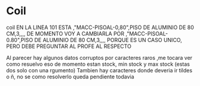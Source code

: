 # Coil
coil
EN LA LINEA 101 ESTA ,"MACC-PISOAL-0,80",PISO DE ALUMINIO DE 80 CM,3,,,, DE MOMENTO VOY A CAMBIARLA POR ,"MACC-PISOAL-0.80",PISO DE ALUMINIO DE 80 CM,3,,,, PORQUE ES UN CASO UNICO, PERO DEBE
PREGUNTAR AL PROFE AL RESPECTO

Al parecer hay algunos datos corruptos por caracteres raros ,me tocara ver como resuelvo eso
de momento estan stock, min stock y max stock (estas dos solo con una rgumento)
Tambien hay caracteres  donde deveria ir tildes o ñ, no se como resolverlo queda pendiente todavia
